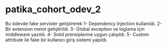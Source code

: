 # patika_cohort_odev_2
Bu ödevde fake servisler geliştirerek
1- Dependency Injection kullanıldı.
2- Bir extension metot geliştirildi.
3- Global exception ve loglama için middleware yazıldı.
4- Solid prensiplerine uygun çalışıldı. 
5- Custom attribute ile fake bir kullanıcı giriş sistemi yapıldı.
